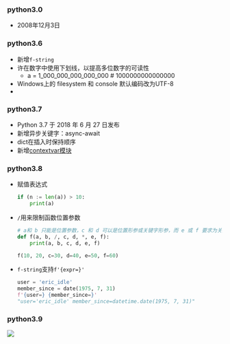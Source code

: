 ### python3.0

- 2008年12月3日 



### python3.6

- 新增`f-string`
- 许在数字中使用下划线，以提高多位数字的可读性
  - a = 1_000_000_000_000_000    # 1000000000000000 
- Windows上的 filesystem 和 console 默认编码改为UTF-8
- 



### python3.7

- Python 3.7 于 2018 年 6 月 27 日发布 
- 新增异步关键字：async-await
- dict在插入时保持顺序
- 新增[contextvar模块](https://docs.python.org/3/library/contextvars.html#module-contextvars)



### python3.8

- 赋值表达式

  ```python
  if (n := len(a)) > 10:
      print(a)
  ```

- `/`用来限制函数位置参数

  ```python
  # a和 b 只能是位置参数，c 和 d 可以是位置形参或关键字形参，而 e 或 f 要求为关键字
  def f(a, b, /, c, d, *, e, f):
      print(a, b, c, d, e, f)
  
  f(10, 20, c=30, d=40, e=50, f=60)
  ```

- `f-string`支持`f'{expr=}' `

  ```python
  user = 'eric_idle'
  member_since = date(1975, 7, 31)
  f'{user=} {member_since=}'
  "user='eric_idle' member_since=datetime.date(1975, 7, 31)"
  ```

  

### python3.9

<img src="https://justaman-1300954182.cos.ap-shanghai.myqcloud.com/library/python/official/basic/python3.9%E5%8F%98%E5%8C%96.jpeg">













